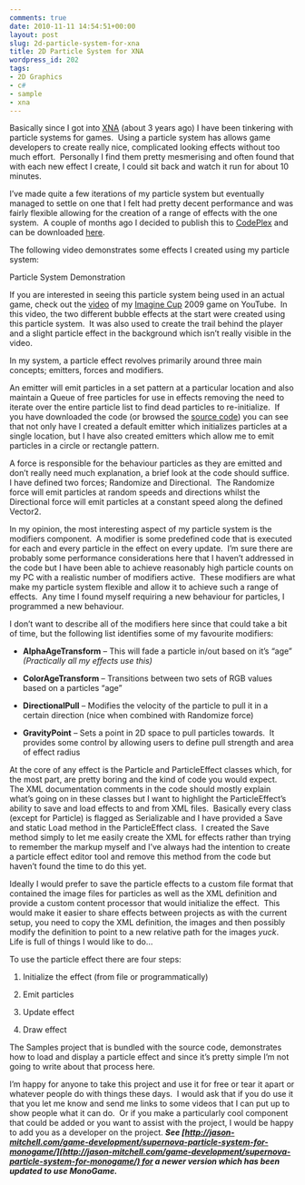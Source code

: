 ```yaml
---
comments: true
date: 2010-11-11 14:54:51+00:00
layout: post
slug: 2d-particle-system-for-xna
title: 2D Particle System for XNA
wordpress_id: 202
tags:
- 2D Graphics
- c#
- sample
- xna
---
```


Basically since I got into [XNA](http://create.msdn.com) (about 3 years ago) I have been tinkering with particle systems for games.  Using a particle system has allows game developers to create really nice, complicated looking effects without too much effort.  Personally I find them pretty mesmerising and often found that with each new effect I create, I could sit back and watch it run for about 10 minutes.

I’ve made quite a few iterations of my particle system but eventually managed to settle on one that I felt had pretty decent performance and was fairly flexible allowing for the creation of a range of effects with the one system.  A couple of months ago I decided to publish this to [CodePlex](http://www.codeplex.com/) and can be downloaded [here](http://microstar.codeplex.com/).

<!-- more -->

The following video demonstrates some effects I created using my particle system:








Particle System Demonstration







If you are interested in seeing this particle system being used in an actual game, check out the [video](http://www.youtube.com/watch?v=c3wdQyuyfHc) of my [Imagine Cup](http://imaginecup.com/) 2009 game on YouTube.  In this video, the two different bubble effects at the start were created using this particle system.  It was also used to create the trail behind the player and a slight particle effect in the background which isn’t really visible in the video.

In my system, a particle effect revolves primarily around three main concepts; emitters, forces and modifiers.

An emitter will emit particles in a set pattern at a particular location and also maintain a Queue of free particles for use in effects removing the need to iterate over the entire particle list to find dead particles to re-initialize.  If you have downloaded the code (or browsed the [source code](http://microstar.codeplex.com/SourceControl/changeset/view/58504)) you can see that not only have I created a default emitter which initializes particles at a single location, but I have also created emitters which allow me to emit particles in a circle or rectangle pattern.

A force is responsible for the behaviour particles as they are emitted and don’t really need much explanation, a brief look at the code should suffice.  I have defined two forces; Randomize and Directional.  The Randomize force will emit particles at random speeds and directions whilst the Directional force will emit particles at a constant speed along the defined Vector2.

In my opinion, the most interesting aspect of my particle system is the modifiers component.  A modifier is some predefined code that is executed for each and every particle in the effect on every update.  I’m sure there are probably some performance considerations here that I haven’t addressed in the code but I have been able to achieve reasonably high particle counts on my PC with a realistic number of modifiers active.  These modifiers are what make my particle system flexible and allow it to achieve such a range of effects.  Any time I found myself requiring a new behaviour for particles, I programmed a new behaviour.

I don’t want to describe all of the modifiers here since that could take a bit of time, but the following list identifies some of my favourite modifiers:




  * **AlphaAgeTransform** – This will fade a particle in/out based on it’s “age” _(Practically all my effects use this)_


  * **ColorAgeTransform** – Transitions between two sets of RGB values based on a particles “age”


  * **DirectionalPull** – Modifies the velocity of the particle to pull it in a certain direction (nice when combined with Randomize force)


  * **GravityPoint** – Sets a point in 2D space to pull particles towards.  It provides some control by allowing users to define pull strength and area of effect radius


At the core of any effect is the Particle and ParticleEffect classes which, for the most part, are pretty boring and the kind of code you would expect.  The XML documentation comments in the code should mostly explain what’s going on in these classes but I want to highlight the ParticleEffect’s ability to save and load effects to and from XML files.  Basically every class (except for Particle) is flagged as Serializable and I have provided a Save and static Load method in the ParticleEffect class.  I created the Save method simply to let me easily create the XML for effects rather than trying to remember the markup myself and I’ve always had the intention to create a particle effect editor tool and remove this method from the code but haven’t found the time to do this yet.

Ideally I would prefer to save the particle effects to a custom file format that contained the image files for particles as well as the XML definition and provide a custom content processor that would initialize the effect.  This would make it easier to share effects between projects as with the current setup, you need to copy the XML definition, the images and then possibly modify the definition to point to a new relative path for the images *yuck*.  Life is full of things I would like to do…

To use the particle effect there are four steps:


  1. Initialize the effect (from file or programmatically)


  2. Emit particles


  3. Update effect


  4. Draw effect


The Samples project that is bundled with the source code, demonstrates how to load and display a particle effect and since it’s pretty simple I’m not going to write about that process here.

I’m happy for anyone to take this project and use it for free or tear it apart or whatever people do with things these days.  I would ask that if you do use it that you let me know and send me links to some videos that I can put up to show people what it can do.  Or if you make a particularly cool component that could be added or you want to assist with the project, I would be happy to add you as a developer on the project.
_**See [http://jason-mitchell.com/game-development/supernova-particle-system-for-monogame/](http://jason-mitchell.com/game-development/supernova-particle-system-for-monogame/) for a newer version which has been updated to use MonoGame.**_
